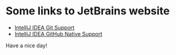 # Some links to JetBrains website

* [IntelliJ IDEA Git Support ](https://www.jetbrains.com/help/idea/using-git-integration.html)
* [IntelliJ IDEA GitHub Native Support](https://www.jetbrains.com/help/idea/github.html)

Have a nice day!